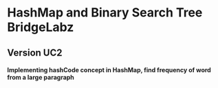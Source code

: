 # HashMap and Binary Search Tree BridgeLabz
## Version UC2
#### Implementing hashCode concept in HashMap, find frequency of word from a large paragraph